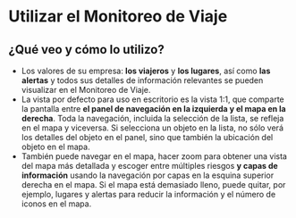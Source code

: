 # Utilizar el Monitoreo de Viaje

## ¿Qué veo y cómo lo utilizo?

* Los valores de su empresa: **los viajeros** y **los lugares**, así como **las alertas** y todos sus detalles de información relevantes se pueden visualizar en el Monitoreo de Viaje. 
* La vista por defecto para uso en escritorio es la vista 1:1, que comparte la pantalla entre **el panel de navegación en la izquierda y el mapa en la derecha**. Toda la navegación, incluida la selección de la lista, se refleja en el mapa y viceversa. Si selecciona un objeto en la lista, no sólo verá los detalles del objeto en el panel, sino que también la ubicación del objeto en el mapa. 
* También puede navegar en el mapa, hacer zoom para obtener una vista del mapa más detallada y escoger entre múltiples riesgos **y capas de información** usando la navegación por capas en la esquina superior derecha en el mapa. Si el mapa está demasiado lleno, puede quitar, por ejemplo, lugares y alertas para reducir la información y el número de iconos en el mapa.

